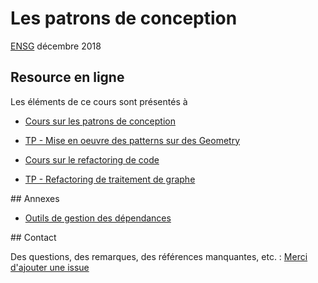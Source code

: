 # Les patrons de conception

[ENSG](http://www.ensg.eu/) décembre 2018

## Resource en ligne

Les éléments de ce cours sont présentés à 

* [Cours sur les patrons de conception](http://mborne.github.io/cours-patron-conception/)
* [TP - Mise en oeuvre des patterns sur des Geometry](http://mborne.github.io/cours-patron-conception/annexe/tp-geometry/index.html)

* [Cours sur le refactoring de code](http://mborne.github.io/cours-patron-conception/refactoring.html)
* [TP - Refactoring de traitement de graphe](http://mborne.github.io/cours-patron-conception/annexe/tp-graph/index.html)

## Annexes

* [Outils de gestion des dépendances](http://mborne.github.io/cours-patron-conception/annexe/dependances.html)

## Contact

Des questions, des remarques, des références manquantes, etc. : [Merci d'ajouter une issue](https://github.com/mborne/cours-patron-conception/issues)


